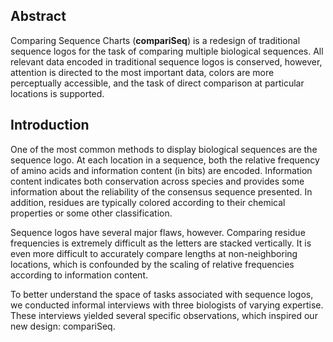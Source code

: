 Abstract
--------

Comparing Sequence Charts (**compariSeq**) is a redesign of traditional sequence logos for the task of comparing multiple biological sequences. All relevant data encoded in traditional sequence logos is conserved, however, attention is directed to the most important data, colors are more perceptually accessible, and the task of direct comparison at particular locations is supported.

Introduction
------------

One of the most common methods to display biological sequences are the sequence logo. At each location in a sequence, both the relative frequency of amino acids and information content (in bits) are encoded. Information content indicates both conservation across species and provides some information about the reliability of the consensus sequence presented. In addition, residues are typically colored according to their chemical properties or some other classification.

Sequence logos have several major flaws, however. Comparing residue frequencies is extremely difficult as the letters are stacked vertically. It is even more difficult to accurately compare lengths at non-neighboring locations, which is confounded by the scaling of relative frequencies according to information content.

To better understand the space of tasks associated with sequence logos, we conducted informal interviews with three biologists of varying expertise. These interviews yielded several specific observations, which inspired our new design: compariSeq.
